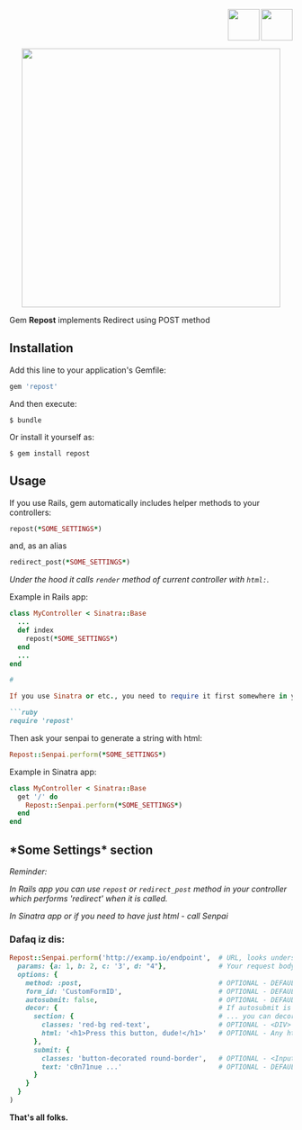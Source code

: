 <p align="right">
    <a href="https://github.com/vergilet/repost"><img align="" src="https://user-images.githubusercontent.com/2478436/51829223-cb05d600-22f5-11e9-9245-bc6e82dcf028.png" width="56" height="56" /></a>
<a href="https://rubygems.org/gems/repost"><img align="right" src="https://user-images.githubusercontent.com/2478436/51829691-c55cc000-22f6-11e9-99a5-42f88a8f2a55.png" width="56" height="56" /></a>
</p>

<p align="center">
    <a href="https://rubygems.org/gems/repost">
  <img width="460" src="https://user-images.githubusercontent.com/2478436/51744536-cef0e880-20a8-11e9-90e0-1d0b80337d4f.png"></a>
</p>


Gem **Repost** implements Redirect using POST method

## Installation

Add this line to your application's Gemfile:

```ruby
gem 'repost'
```

And then execute:

    $ bundle

Or install it yourself as:

    $ gem install repost

## Usage

If you use Rails, gem automatically includes helper methods to your controllers:

```ruby
repost(*SOME_SETTINGS*)
```
and, as an alias

```ruby
redirect_post(*SOME_SETTINGS*)
```

*Under the hood it calls `render` method of current controller with `html:`.*

Example in Rails app:

```ruby
class MyController < Sinatra::Base
  ...
  def index
    repost(*SOME_SETTINGS*)
  end
  ...
end

#

If you use Sinatra or etc., you need to require it first somewhere in you project:

```ruby
require 'repost'
```

Then ask your senpai to generate a string with html:


```ruby
Repost::Senpai.perform(*SOME_SETTINGS*)
```

Example in Sinatra app:

```ruby
class MyController < Sinatra::Base
  get '/' do
    Repost::Senpai.perform(*SOME_SETTINGS*)
  end
end
```

## \*Some Settings\* section

*Reminder:*

*In Rails app you can use `repost` or `redirect_post` method in your controller which performs 'redirect' when it is called.*

*In Sinatra app or if you need to have just html - call Senpai*


### Dafaq iz dis:

```ruby
Repost::Senpai.perform('http://examp.io/endpoint',  # URL, looks understandable 
  params: {a: 1, b: 2, c: '3', d: "4"},             # Your request body
  options: {
    method: :post,                                  # OPTIONAL - DEFAULT is :post, but you can use others if needed
    form_id: 'CustomFormID',                        # OPTIONAL - DEFAULT is autogenerated
    autosubmit: false,                              # OPTIONAL - DEFAULT is true, if you want to get a confirmation for redirect  
    decor: {                                        # If autosubmit is turned off or Javascript is disabled on client
      section: {                                    # ... you can decorate confirmation section and button
        classes: 'red-bg red-text',                 # OPTIONAL - <DIV> section, set classNames, separate with space
        html: '<h1>Press this button, dude!</h1>'   # OPTIONAL - Any html, which will appear before submit button
      },
      submit: {
        classes: 'button-decorated round-border',   # OPTIONAL - <Input> with type submit, set classNames, separate with space
        text: 'c0n71nue ...'                        # OPTIONAL - DEFAULT is 'Continue'
      }
    }
  }
)

```



**That's all folks.**
